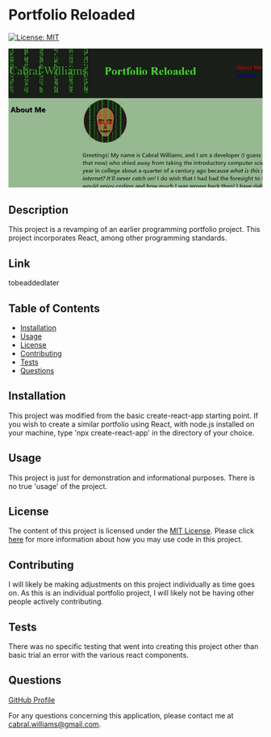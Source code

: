 # Portfolio Reloaded

  [![License: MIT](https://img.shields.io/badge/License-MIT-yellow.svg)](https://opensource.org/licenses/MIT)

  ![No one can be told what the matrix is.](./src/assets/images/portfolio-screencapture1.jpg)

  ## Description
  This project is a revamping of an earlier programming portfolio project.  This project incorporates React, among other programming standards.
  
  ## Link
  tobeaddedlater
  
  ## Table of Contents
  
  * [Installation](#installation)
  * [Usage](#usage)
  * [License](#license)
  * [Contributing](#contributing)
  * [Tests](#tests)
  * [Questions](#questions)
  
  ## Installation
  
  This project was modified from the basic create-react-app starting point.  If you wish to create a similar portfolio using React, with node.js installed on your machine, type 'npx create-react-app' in the directory of your choice.
  
  ## Usage
  
  This project is just for demonstration and informational purposes.  There is no true 'usage' of the project.
  
  ## License
  
  The content of this project is licensed under the [MIT License](https://opensource.org/licenses/MIT).  Please click [here](https://opensource.org/licenses/MIT) for more information about how you may use code in this project.

  ## Contributing

  I will likely be making adjustments on this project individually as time goes on.  As this is an individual portfolio project, I will likely not be having other people actively contributing.
  
  
  ## Tests
  
  There was no specific testing that went into creating this project other than basic trial an error with the various react components.
  
  ## Questions
  [GitHub Profile](http://github.com/cabralwilliams)
  
  For any questions concerning this application, please contact me at cabral.williams@gmail.com.